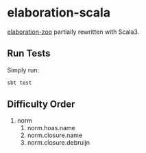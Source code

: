 # elaboration-scala

[elaboration-zoo](https://github.com/AndrasKovacs/elaboration-zoo) partially rewritten with Scala3.

## Run Tests

Simply run:

```sh
sbt test
```

## Difficulty Order

1. norm
    1. norm.hoas.name
    2. norm.closure.name
    3. norm.closure.debruijn
